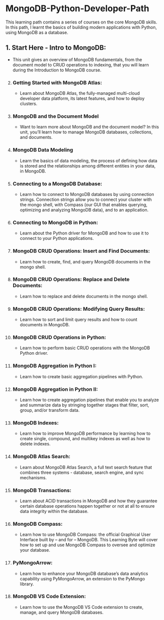 # MongoDB-Python-Developer-Path

This learning path contains a series of courses on the core MongoDB skills. In this path, I learnt the basics of building modern applications with Python, using MongoDB as a database.

## 1. Start Here - Intro to MongoDB:
   - This unit gives an overview of MongoDB fundamentals, from the document model to CRUD operations to indexing, that you will learn during the Introduction to MongoDB course.

2. ### Getting Started with MongoDB **Atlas**:
   - Learn about MongoDB Atlas, the fully-managed multi-cloud developer data platform, its latest features, and how to deploy clusters.

3. ### MongoDB and the **Document Model**
   - Want to learn more about MongoDB and the document model? In this unit, you’ll learn how to manage MongoDB databases, collections, and documents.

4. ### MongoDB **Data Modeling**
   - Learn the basics of data modeling, the process of defining how data is stored and the relationships among different entities in your data, in MongoDB.

5. ### Connecting to a MongoDB Database:
   - Learn how to connect to MongoDB databases by using connection strings. Connection strings allow you to connect your cluster with the mongo shell, with Compass (our GUI that enables querying, optimizing and analyzing MongoDB data), and to an application.

6. ### Connecting to MongoDB in Python:
   - Learn about the Python driver for MongoDB and how to use it to connect to your Python applications.

7. ### MongoDB CRUD Operations: **Insert** and **Find** Documents:
   - Learn how to create, find, and query MongoDB documents in the mongo shell.

8. ### MongoDB CRUD Operations: **Replace** and **Delete** Documents:
   - Learn how to replace and delete documents in the mongo shell.

9. ### MongoDB **CRUD** Operations: **Modifying** Query Results:
   - Learn how to sort and limit query results and how to count documents in MongoDB.

10. ### MongoDB **CRUD** Operations in Python:
      - Learn how to perform basic CRUD operations with the MongoDB Python driver.

11. ### MongoDB **Aggregation** in Python I:
    - Learn how to create basic aggregation pipelines with Python.

12. ### MongoDB **Aggregation** in Python II:
    - Learn how to create aggregation pipelines that enable you to analyze and summarize data by stringing together stages that filter, sort, group, and/or transform data.

13. ### MongoDB **Indexes**:
    - Learn how to improve MongoDB performance by learning how to create single, compound, and multikey indexes as well as how to delete indexes.

14. ### MongoDB **Atlas Search**:
    - Learn about MongoDB Atlas Search, a full text search feature that combines three systems - database, search engine, and sync mechanisms.

15. ### MongoDB **Transactions**:
    - Learn about ACID transactions in MongoDB and how they guarantee certain database operations happen together or not at all to ensure data integrity within the database.

16. ### MongoDB **Compass**:
    - Learn how to use MongoDB Compass: the official Graphical User Interface built by – and for – MongoDB. This Learning Byte will cover how to set up and use MongoDB Compass to oversee and optimize your database.

17. ### **PyMongoArrow**:
    - Learn how to enhance your MongoDB database’s data analytics capability using PyMongoArrow, an extension to the PyMongo library.

18. ### MongoDB **VS Code Extension**:
    - Learn how to use the MongoDB VS Code extension to create, manage, and query MongoDB databases.

   

   


   


   

   

   







   


   

   

   







   



   


